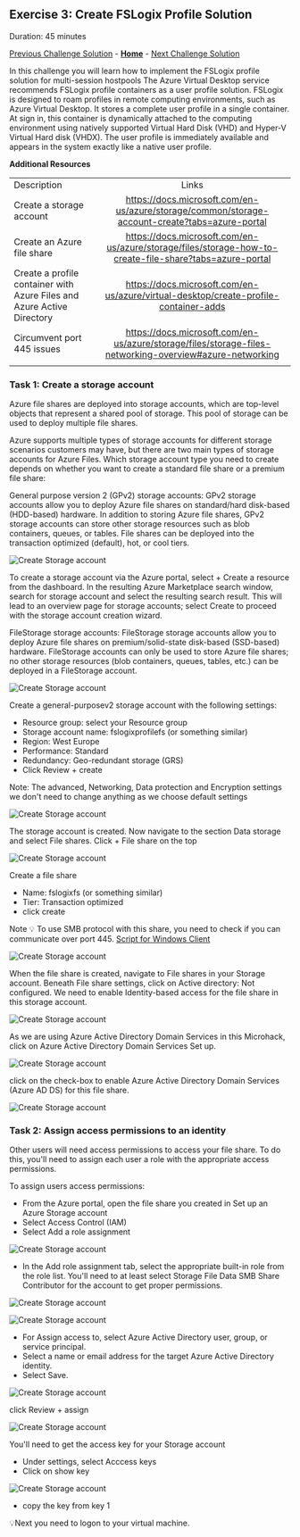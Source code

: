 ## Exercise 3: Create FSLogix Profile Solution



Duration: 45 minutes


[Previous Challenge Solution](./02-multi-session-Hostpools-solution.md) - **[Home](../readme.md)** - [Next Challenge Solution](04-start-VM-on-connect-solution.md)

In this challenge you will learn how to implement the FSLogix profile solution for multi-session hostpools
The Azure Virtual Desktop service recommends FSLogix profile containers as a user profile solution. FSLogix is designed to roam profiles in remote computing environments, such as Azure Virtual Desktop. It stores a complete user profile in a single container. At sign in, this container is dynamically attached to the computing environment using natively supported Virtual Hard Disk (VHD) and Hyper-V Virtual Hard disk (VHDX). The user profile is immediately available and appears in the system exactly like a native user profile.

**Additional Resources**

  |              |            |  
|----------|:-------------:|
| Description | Links |
| Create a storage account | https://docs.microsoft.com/en-us/azure/storage/common/storage-account-create?tabs=azure-portal |
| Create an Azure file share | https://docs.microsoft.com/en-us/azure/storage/files/storage-how-to-create-file-share?tabs=azure-portal |
|Create a profile container with Azure Files and Azure Active Directory  |  https://docs.microsoft.com/en-us/azure/virtual-desktop/create-profile-container-adds  | 
| Circumvent port 445 issues | https://docs.microsoft.com/en-us/azure/storage/files/storage-files-networking-overview#azure-networking |
  |              |            | 


### Task 1: Create a storage account
Azure file shares are deployed into storage accounts, which are top-level objects that represent a shared pool of storage. This pool of storage can be used to deploy multiple file shares.

Azure supports multiple types of storage accounts for different storage scenarios customers may have, but there are two main types of storage accounts for Azure Files. Which storage account type you need to create depends on whether you want to create a standard file share or a premium file share:

General purpose version 2 (GPv2) storage accounts: GPv2 storage accounts allow you to deploy Azure file shares on standard/hard disk-based (HDD-based) hardware. In addition to storing Azure file shares, GPv2 storage accounts can store other storage resources such as blob containers, queues, or tables. File shares can be deployed into the transaction optimized (default), hot, or cool tiers.


![Create Storage account](../Images/03-FSLogix_create-storage-account-0.png)

To create a storage account via the Azure portal, select + Create a resource from the dashboard. In the resulting Azure Marketplace search window, search for storage account and select the resulting search result. This will lead to an overview page for storage accounts; select Create to proceed with the storage account creation wizard.


FileStorage storage accounts: FileStorage storage accounts allow you to deploy Azure file shares on premium/solid-state disk-based (SSD-based) hardware. FileStorage accounts can only be used to store Azure file shares; no other storage resources (blob containers, queues, tables, etc.) can be deployed in a FileStorage account.


![Create Storage account](../Images/03-FSLogix_create-storage-account-1.png)

Create a general-purposev2 storage account with the following settings:
- Resource group: select your Resource group
- Storage account name: fslogixprofilefs (or something similar)
- Region: West Europe
- Performance: Standard
- Redundancy: Geo-redundant storage (GRS)
- Click Review + create

Note: The advanced, Networking, Data protection and Encryption settings we don't need to change anything as we choose default settings

![Create Storage account](../Images/03-FSLogix_create-storage-account-2.png)

The storage account is created. Now navigate to the section Data storage and select File shares.
Click + File share on the top

![Create Storage account](../Images/03-FSLogix_create-storage-account-3.png)

Create a file share 
- Name: fslogixfs (or something similar)
- Tier: Transaction optimized
- click create

Note :bulb: To use SMB protocol with this share, you need to check if you can communicate over port 445. 
            [Script for Windows Client ](https://github.com/Azure-Samples/azure-files-samples/tree/master/AzFileDiagnostics/Windows)


![Create Storage account](../Images/03-FSLogix_create-storage-account-6.png)

When the file share is created, navigate to File shares in your Storage account. Beneath File share settings, click on Active directory: Not configured.
We need to enable Identity-based access for the file share in this storage account.

![Create Storage account](../Images/03-FSLogix_create-storage-account-7.png)

As we are using Azure Active Directory Domain Services in this Microhack, click on Azure Active Directory Domain Services Set up.

![Create Storage account](../Images/03-FSLogix_create-storage-account-8.png)

click on the check-box to enable Azure Active Directory Domain Services (Azure AD DS) for this file share.

![Create Storage account](../Images/03-FSLogix_create-storage-account-9.png)

### Task 2: Assign access permissions to an identity

Other users will need access permissions to access your file share. To do this, you'll need to assign each user a role with the appropriate access permissions.

To assign users access permissions:

- From the Azure portal, open the file share you created in Set up an Azure Storage account
- Select Access Control (IAM)
- Select Add a role assignment


![Create Storage account](../Images/03-FSLogix_create-storage-account-10.png)

- In the Add role assignment tab, select the appropriate built-in role from the role list. 
  You'll need to at least select Storage File Data SMB Share Contributor for the account to get proper permissions.


![Create Storage account](../Images/03-FSLogix_create-storage-account-11.png)



![Create Storage account](../Images/03-FSLogix_create-storage-account-12.png)

- For Assign access to, select Azure Active Directory user, group, or service principal.
- Select a name or email address for the target Azure Active Directory identity.
- Select Save.

![Create Storage account](../Images/03-FSLogix_create-storage-account-13.png)

click Review + assign


![Create Storage account](../Images/03-FSLogix_create-storage-account-14.png)


You'll need to get the access key for your Storage account
- Under settings, select Acccess keys
- Click on show key

![Create Storage account](../Images/03-FSLogix_create-storage-account-15.png)

- copy the key from key 1

💡Next you need to logon to your virtual machine. 




